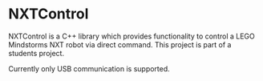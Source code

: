# NXTControl

NXTControl is a C++ library which provides functionality to control a LEGO Mindstorms NXT robot via direct command. This project is part of a students project.

Currently only USB communication is supported.
